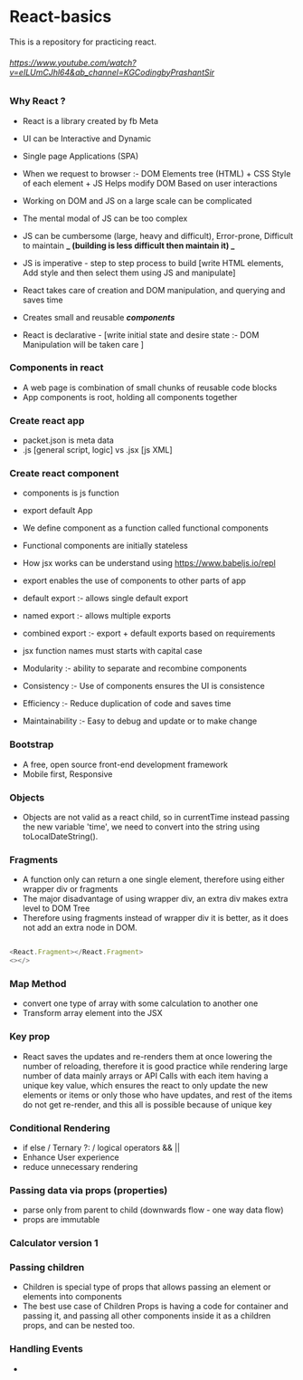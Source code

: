 # React-basics

This is a repository for practicing react.

###### https://www.youtube.com/watch?v=eILUmCJhl64&ab_channel=KGCodingbyPrashantSir

### Why React ?

- React is a library created by fb Meta
- UI can be Interactive and Dynamic
- Single page Applications (SPA)
- When we request to browser :- DOM Elements tree (HTML) + CSS Style of each element + JS Helps modify DOM Based on user interactions
- Working on DOM and JS on a large scale can be complicated

- The mental modal of JS can be too complex
- JS can be cumbersome (large, heavy and difficult), Error-prone, Difficult to maintain **_ (building is less difficult then maintain it) _**
- JS is imperative - step to step process to build [write HTML elements, Add style and then select them using JS and manipulate]

- React takes care of creation and DOM manipulation, and querying and saves time
- Creates small and reusable **_components_**
- React is declarative - [write initial state and desire state :- DOM Manipulation will be taken care ]

### Components in react

- A web page is combination of small chunks of reusable code blocks
- App components is root, holding all components together

### Create react app

- packet.json is meta data
- .js [general script, logic] vs .jsx [js XML]

### Create react component

- components is js function
- export default App
- We define component as a function called functional components
- Functional components are initially stateless
- How jsx works can be understand using https://www.babeljs.io/repl
- export enables the use of components to other parts of app
- default export :- allows single default export
- named export :- allows multiple exports
- combined export :- export + default exports based on requirements
- jsx function names must starts with capital case

- Modularity :- ability to separate and recombine components
- Consistency :- Use of components ensures the UI is consistence
- Efficiency :- Reduce duplication of code and saves time
- Maintainability :- Easy to debug and update or to make change

### Bootstrap

- A free, open source front-end development framework
- Mobile first, Responsive

### Objects

- Objects are not valid as a react child, so in currentTime instead passing the new variable 'time', we need to convert into the string using toLocalDateString().

### Fragments

- A function only can return a one single element, therefore using either wrapper div or fragments
- The major disadvantage of using wrapper div, an extra div makes extra level to DOM Tree
- Therefore using fragments instead of wrapper div it is better, as it does not add an extra node in DOM.

```Javascript

<React.Fragment></React.Fragment>
<></>

```

### Map Method

- convert one type of array with some calculation to another one
- Transform array element into the JSX

### Key prop

- React saves the updates and re-renders them at once lowering the number of reloading, therefore it is good practice while rendering large number of data mainly arrays or API Calls with each item having a unique key value, which ensures the react to only update the new elements or items or only those who have updates, and rest of the items do not get re-render, and this all is possible because of unique key

### Conditional Rendering

- if else / Ternary ?: / logical operators && ||
- Enhance User experience
- reduce unnecessary rendering

### Passing data via props (properties)

- parse only from parent to child (downwards flow - one way data flow)
- props are immutable

### Calculator version 1

### Passing children

- Children is special type of props that allows passing an element or elements into components
- The best use case of Children Props is having a code for container and passing it, and passing all other components inside it as a children props, and can be nested too.

### Handling Events

-